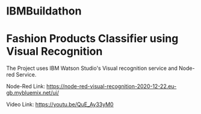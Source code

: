 # IBMBuildathon

# Fashion Products Classifier using Visual Recognition
The Project uses IBM Watson Studio's Visual recognition service and Node-red Service.

Node-Red Link:
https://node-red-visual-recognition-2020-12-22.eu-gb.mybluemix.net/ui/

Video Link:
https://youtu.be/QuE_Ay33yM0
